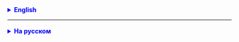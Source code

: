 <details style="margin-top: 16px">
  <summary style="cursor: pointer; color: blue;"><b>English</b></summary>

## Inheritance:

**Inheritance** is like inheritance in real life, for example when a child inherits some traits from his
parents. In programming, this means that one class can inherit the properties and methods of another class.
For example, we have a class "Fruit" and we create a subclass "Apple". An apple automatically inherits the properties of
the fruit,
such as color and weight.

Example:

```java
class Fruit {
    String color;
    double weight;
}

class Apple extends Fruit {
    // We automatically inherit the color and weight from the Fruit class
    String variety;
}

class Banana extends Fruit {
    // We automatically inherit the color and weight from the Fruit class
    String variety;
}
```

![img.png](https://raw.githubusercontent.com/ait-tr/cohort34.2/main/basic_programming/lesson_20/img.png)

### Overriding methods in subclasses:

**Method overriding** is like changing the rules of the game. If we have a method in the superclass, we can
override it in a subclass to make it specific to that subclass. This allows us to use
same method name, but with different actions for different classes.

Imagine that we have Animals, all animals can reproduce sound. But each animal does this differently.
For example, a cat makes “meow-meow”, a dog “woof-woof”.

**Animal** is the parent class for all animals.
**Dog** is a subclass representing a dog.
**Cat** is a subclass representing a cat.
**makeSound()** - method that outputs the sound made by an animal

Example:

![img_2.png](https://raw.githubusercontent.com/ait-tr/cohort34.2/main/basic_programming/lesson_20/img_2.png)

```java
public class Animal { // parent class for all animals

    void makeSound() {
        System.out.println("Animal sound, not sure which one"); // outputs the sound made by the animal
    }
}

public class Dog extends Animal { // subclass representing a dog

}

public class Cat extends Animal { // subclass representing a cat

}
```

````java
public class Main {

    public static void main(String[] args) {
        Dog dog = new Dog();
        dog.makeSound(); // The sound of an animal, it’s not clear which one

        Cat dog = new Cat();
        Cat.makeSound(); // The sound of an animal, it’s not clear which one
    }
}
````

In this example, the dog and cat will be able to play sound, but only as defined in the parent class.
Because every time we use the `makeSound()` method, no matter what type, “Sound” will always be output to the console
animal, it’s not clear which one.”

But we said that the cat should reproduce “meow-meow”, and the dog “woof-woof”. Those. play the sound `makeSound()` but
already in my own way.

```java
public class Animal {

    public void makeSound() {
        System.out.println("Animal sound, not sure which one");
    }
}

public class Dog extends Animal {

    @Override // overridden super class method
    public void makeSound() {
        System.out.println("Woof-woof!"); // specified the behavior of the method for the Dog class
    }
}

public class Cat extends Animal {

    @Override // overridden super class method
    public void makeSound() {
        System.out.println("Meow meow!"); // specified the behavior of the method for the Cat class
    }
}
```

![img_3.png](https://raw.githubusercontent.com/ait-tr/cohort34.2/main/basic_programming/lesson_20/img_3.png)

This code overrides the parent `makeSound()` method in each descendant class. What allows animals
reproduce the correct sounds.

````java
public class Main {

    public static void main(String[] args) {
        Dog dog = new Dog();
        dog.makeSound(); //  Bow-wow!

        Cat dog = new Cat();
        Cat.makeSound(); //  Meow meow!
    }
}
````

## Cast:

**Typecasting** is like turning one thing into another. In Java, this may be needed when we have an object
one class, but we want to use it as an object of another class. This may be explicit or implicit.

Let's look at the example of dogs and cats to better understand type casting.

We have a class hierarchy:

1. `Animal` - parent class for all animals.
2. `Dog` is a subclass representing a dog.
3. `Cat` is a subclass representing a cat.

Each class has a `makeSound()` method that outputs the sound the animal makes.

![img_3.png](https://raw.githubusercontent.com/ait-tr/cohort34.2/main/basic_programming/lesson_20/img_3.png)

Now let's look at type casting:

```java
Animal animal1=new Dog(); // Implicit type cast, dog becomes animal
        Animal animal2=new Cat(); // Implicit type cast, cat becomes animal

        Dog dog=(Dog)animal1; // Explicit type cast, animal becomes dog
        Cat cat=(Cat)animal2; // Explicit type cast, animal becomes cat
```

In this example:

1. `animal1` and `animal2` are variables of type `Animal`, but they contain objects `Dog` and `Cat`. This is an implicit
   type cast because we are "narrowing down" the types.

2. `dog` and `cat` are variables of type `Dog` and `Cat`, but we explicitly specify the types to be cast. We "extend"
   types back to subclasses.

Now we can call the `makeSound()` method on each variable:

```java
animal1.makeSound(); // Outputs: Woof-woof!
        animal2.makeSound(); // Outputs: Meow-meow!
        dog.makeSound(); // Outputs: Woof-woof!
        cat.makeSound(); // Outputs: Meow-meow!
```

Type casting allows us to work with objects of different classes in the hierarchy and use their specific methods when
necessary.

### Upward and downward type casting:

1. **Upcasting**:
    - This is a casting of an object to its superclass or interface.
    - Occurs automatically (implicitly).
    - This is a safe cast because the object can always be treated as an object of its superclass.

An example of an ascending cast:

```java
Cat cat=new Cat();
        Animal animal=cat; // Upcast, cat automatically becomes an Animal object.
```

2. **Downcasting**:
    - This is the casting of an object to its subclass after an upward cast.
    - Occurs using the `(Type)` type cast operator and may throw a `ClassCastException` if the object cannot be cast to
      the specified type.
    - This is a riskier cast and requires type checking before performing the cast.

Downcast example:

```java
Animal animal=new Cat(); // Ascending cast
        Cat cat=(Cat)animal; // Downcast, requires explicit type cast
```

Thus, an upward cast is usually safe and automatic, but a downcast can cause an error and requires an explicit type cast
and type checking before it is performed.

### Errors when casting types:

Type casting errors and the differences between upward and downward casting are important aspects of working with type
casting in Java. Let's take a closer look at these concepts.

1. **ClassCastException**:
    - This exception occurs when an attempt is made to perform an invalid type cast.
    - For example, if we have an `Animal` object that is actually a `Cat` object, and we try to explicitly cast it to
      the `Dog` type, it will throw a `ClassCastException`.

Example:

```java
Animal animal=new Cat();
        Dog dog=(Dog)animal; // Will throw a ClassCastException because animal is not actually a Dog object.
```

To avoid such errors, you should always perform type checking using the `instanceof` operator before casting the type.

Type checking example:

```java
Animal animal=new Cat();
        if(animal instanceof Dog){
        Dog dog=(Dog)animal; // This code will only run if animal is a Dog object.
        }
```

</details>

<hr>

<details style="margin-top: 16px">
  <summary style="cursor: pointer; color: blue;"><b>На русском</b></summary>

## Наследование:

**Наследование** - это как наследование в реальной жизни, например, когда ребенок наследует некоторые черты от своих
родителей. В программировании, это означает, что один класс может наследовать свойства и методы другого класса.
Например, у нас есть класс "Фрукт", и мы создаем подкласс "Яблоко". Яблоко автоматически наследует свойства фрукта,
такие как цвет и вес.

Пример:

```java
class Fruit {
    String color;
    double weight;
}

class Apple extends Fruit {
    // Мы автоматически наследуем цвет и вес из класса Fruit
    String variety;
}

class Banana extends Fruit {
    // Мы автоматически наследуем цвет и вес из класса Fruit
    String variety;
}
```

![img.png](https://raw.githubusercontent.com/ait-tr/cohort34.2/main/basic_programming/lesson_20/img.png)

### Переопределение методов в подклассах:

**Переопределение методов** - это как изменение правил игры. Если у нас есть метод в суперклассе, мы можем
переопределить его в подклассе, чтобы сделать его специфичным для этого подкласса. Это позволяет нам использовать
одинаковое имя метода, но с разными действиями для разных классов.

Представьте что у нас есть Животные, все животные могут воспроизводить звук. Но каждое животное делает это по разному.
К примеру кошка делает "мяу-мяу", собачка "гав-гав".

**Animal** - родительский класс для всех животных.
**Dog** - подкласс, представляющий собаку.
**Cat** - подкласс, представляющий кошку.
**makeSound()** - метод который выводит звук, издаваемый животным

Пример:

![img_2.png](https://raw.githubusercontent.com/ait-tr/cohort34.2/main/basic_programming/lesson_20/img_2.png)

```java
public class Animal { // родительский класс для всех животных

    void makeSound() {
        System.out.println("Звук животного, не понятно какой"); // выводит звук, издаваемый животным
    }
}

public class Dog extends Animal { // подкласс, представляющий собаку

}

public class Cat extends Animal { // подкласс, представляющий кошку

}
```

````java
public class Main {

    public static void main(String[] args) {
        Dog dog = new Dog();
        dog.makeSound(); //  Звук животного, не понятно какой

        Cat dog = new Cat();
        Cat.makeSound(); //  Звук животного, не понятно какой        
    }
}
````

В этом примере собака и кошка будут уметь воспроизводить звук, но только так как это опрделено в родительском классе.
Т.к. каждый раз когда мы возовим метод `makeSound()` не важно у какого типа, всегда будет выведенно в коносль "Звук
животного, не понятно какой".

Но мы сказали что кошка должна воспроизводить "мяу-мяу", а собачка "гав-гав". Т.е. вопроизводить звук `makeSound()` но
уже по свойму.

```java
public class Animal {

    public void makeSound() {
        System.out.println("Звук животного, не понятно какой");
    }
}

public class Dog extends Animal {

    @Override // переопределили метод супер класса
    public void makeSound() {
        System.out.println("Гав-гав!");  // указали поведение метода для класса Dog
    }
}

public class Cat extends Animal {

    @Override // переопределили метод супер класса
    public void makeSound() {
        System.out.println("Мяу-мяу!"); // указали поведение метода для класса Cat
    }
}
```

![img_3.png](https://raw.githubusercontent.com/ait-tr/cohort34.2/main/basic_programming/lesson_20/img_3.png)

Этот код переопределяет в каждом классе наследнике родительский метод `makeSound()`. Что позволяет животным
воспроизводить верные звуки.

````java
public class Main {

    public static void main(String[] args) {
        Dog dog = new Dog();
        dog.makeSound(); //  Гав-гав!

        Cat dog = new Cat();
        Cat.makeSound(); //  Мяу-мяу!        
    }
}
````

## Приведение типов:

**Приведение типов** - это как превращение одной вещи в другую. В Java, это может быть нужно, когда у нас есть объект
одного класса, но мы хотим его использовать как объект другого класса. Это может быть явным или неявным.

Давайте рассмотрим пример с собачками и кошками, чтобы лучше понять приведение типов.

У нас есть иерархия классов:

1. `Animal` - родительский класс для всех животных.
2. `Dog` - подкласс, представляющий собаку.
3. `Cat` - подкласс, представляющий кошку.

Каждый класс имеет метод `makeSound()`, который выводит звук, издаваемый животным.

![img_3.png](https://raw.githubusercontent.com/ait-tr/cohort34.2/main/basic_programming/lesson_20/img_3.png)

Теперь давайте рассмотрим приведение типов:

```java
Animal animal1=new Dog(); // Неявное приведение типа, собака становится животным
        Animal animal2=new Cat(); // Неявное приведение типа, кошка становится животным

        Dog dog=(Dog)animal1; // Явное приведение типа, животное становится собакой
        Cat cat=(Cat)animal2; // Явное приведение типа, животное становится кошкой
```

В этом примере:

1. `animal1` и `animal2` - это переменные типа `Animal`, но они содержат объекты `Dog` и `Cat`. Это неявное приведение
   типов, так как мы "сужаем" типы.

2. `dog` и `cat` - это переменные типа `Dog` и `Cat`, но мы явно указываем типы для приведения. Мы "расширяем" типы
   обратно к подклассам.

Теперь мы можем вызвать метод `makeSound()` для каждой переменной:

```java
animal1.makeSound(); // Выведет: Гав-гав!
        animal2.makeSound(); // Выведет: Мяу-мяу!
        dog.makeSound();     // Выведет: Гав-гав!
        cat.makeSound();     // Выведет: Мяу-мяу!
```

Приведение типов позволяет нам работать с объектами разных классов в иерархии и использовать их специфические методы,
когда это необходимо.

### Восходящее и нисходящее приведение типов:

1. **Восходящее приведение (Upcasting)**:
    - Это приведение объекта к его суперклассу или интерфейсу.
    - Происходит автоматически (неявно).
    - Это безопасное приведение, так как объект всегда может быть рассмотрен как объект его суперкласса.

Пример восходящего приведения:

```java
Cat cat=new Cat();
        Animal animal=cat; // Восходящее приведение, cat автоматически становится объектом Animal.
```

2. **Нисходящее приведение (Downcasting)**:
    - Это приведение объекта к его подклассу после восходящего приведения.
    - Происходит с использованием оператора приведения типа `(Type)` и может вызвать `ClassCastException`, если объект
      невозможно привести к указанному типу.
    - Это более рискованное приведение, и оно требует проверки типа перед выполнением приведения.

Пример нисходящего приведения:

```java
Animal animal=new Cat(); // Восходящее приведение
        Cat cat=(Cat)animal;    // Нисходящее приведение, требует явного приведения типа
```

Таким образом, восходящее приведение обычно безопасно и выполняется автоматически, а нисходящее приведение может вызвать
ошибку и требует явного приведения типа и проверки типа перед его выполнением.

### Ошибки при приведении типов:

Ошибки при приведении типов и различия между восходящим и нисходящим приведением типов - это важные аспекты работы с
приведением типов в Java. Давайте подробнее разберемся в этих концепциях.

1. **ClassCastException**:
    - Это исключение возникает при попытке выполнить недопустимое приведение типов.
    - Например, если у нас есть объект `Animal`, который на самом деле является объектом `Cat`, и мы пытаемся явно
      привести его к типу `Dog`, это вызовет `ClassCastException`.

Пример:

```java
Animal animal=new Cat();
        Dog dog=(Dog)animal; // Вызовет ClassCastException, так как animal на самом деле не является объектом Dog.
```

Чтобы избежать таких ошибок, всегда следует выполнять проверку типов с использованием оператора `instanceof` перед
приведением типа.

Пример проверки типа:

```java
Animal animal=new Cat();
        if(animal instanceof Dog){
        Dog dog=(Dog)animal; // Этот код выполнится только, если animal является объектом Dog.
        }
```

</details>
